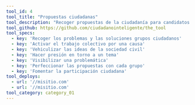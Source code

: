 ```yaml
---
tool_id: 4
tool_title: "Propuestas ciudadanas"
tool_description: "Recoger propuestas de la ciudadanía para candidatos a cargos públicos u otras entidades. También se puede habilitar envío de preguntas."
tool_github: https://github.com/ciudadanointeligente/the_tool
tool_specs:
  - key: 'Recoger los problemas y las soluciones grupos ciudadanos'
  - key: 'Activar el trabajo colectivo por una causa'
  - key: 'Vehiculizar las ideas de la sociedad civil'
  - key: 'Hacer presión en torno a un tema'
  - key: 'Visibilizar una problemática'
  - key: 'Perfeccionar las propuestas con cada grupo'
  - key: 'Fomentar la participación ciudadana'
tool_deploys:
  - url: '//misitio.com'
  - url: '//misitio.com'
tool_category: category_01
---
```

